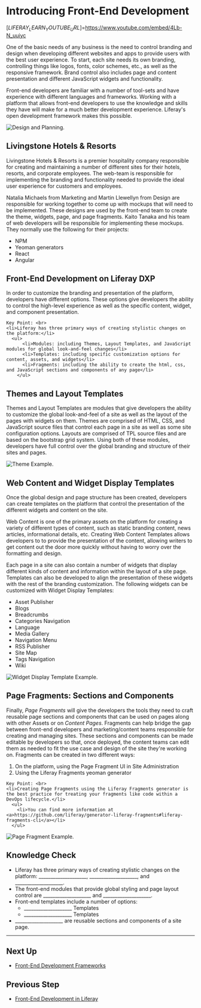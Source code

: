 # Introducing Front-End Development

[$LIFERAY_LEARN_YOUTUBE_URL$]=https://www.youtube.com/embed/4Lb-N_uuiyc

One of the basic needs of any business is the need to control branding and design when developing different websites and apps to provide users with the best user experience. To start, each site needs its own branding, controlling things like logos, fonts, color schemes, etc., as well as the responsive framework. Brand control also includes page and content presentation and different JavaScript widgets and functionality. 

Front-end developers are familiar with a number of tool-sets and have experience with different languages and frameworks. Working with a platform that allows front-end developers to use the knowledge and skills they have will make for a much better development experience. Liferay's open development framework makes this possible. 

![Design and Planning.](./images/design-plans.png)

## Livingstone Hotels & Resorts 

Livingstone Hotels & Resorts is a premier hospitality company responsible for creating and maintaining a number of different sites for their hotels, resorts, and corporate employees. The web-team is responsible for implementing the branding and functionality needed to provide the ideal user experience for customers and employees. 

Natalia Michaels from Marketing and Martin Llewellyn from Design are responsible for working together to come up with mockups that will need to be implemented. These designs are used by the front-end team to create the theme, widgets, page, and page fragments. Kaito Tanaka and his team of web developers will be responsible for implementing these mockups. They normally use the following for their projects:
* NPM 
* Yeoman generators
* React
* Angular 

## Front-End Development on Liferay DXP

In order to customize the branding and presentation of the platform, developers have different options. These options give developers the ability to control the high-level experience as well as the specific content, widget, and component presentation.

```{important}
Key Point: <br>
<li>Liferay has three primary ways of creating stylistic changes on the platform:</li>
  <ul>
      <li>Modules: including Themes, Layout Templates, and JavaScript modules for global look-and-feel changes</li>
      <li>Templates: including specific customization options for content, assets, and widgets</li>
      <li>Fragments: including the ability to create the html, css, and JavaScript sections and components of any page</li>
    </ul>
```

## Themes and Layout Templates

Themes and Layout Templates are modules that give developers the ability to customize the global look-and-feel of a site as well as the layout of the pages with widgets on them. Themes are comprised of HTML, CSS, and JavaScript source files that control each page in a site as well as some site configuration options. Layouts are comprised of TPL source files and are based on the bootstrap grid system. Using both of these modules, developers have full control over the global branding and structure of their sites and pages.

![Theme Example.](./images/theme-example.png)

## Web Content and Widget Display Templates

Once the global design and page structure has been created, developers can create templates on the platform that control the presentation of the different widgets and content on the site. 

Web Content is one of the primary assets on the platform for creating a variety of different types of content, such as static branding content, news articles, informational details, etc. Creating Web Content Templates allows developers to to provide the presentation of the content, allowing writers to get content out the door more quickly without having to worry over the formatting and design. 

Each page in a site can also contain a number of widgets that display different kinds of content and information within the layout of a site page. Templates can also be developed to align the presentation of these widgets with the rest of the branding customization. The following widgets can be customized with Widget Display Templates:
* Asset Publisher
* Blogs
* Breadcrumbs
* Categories Navigation
* Language
* Media Gallery
* Navigation Menu
* RSS Publisher
* Site Map
* Tags Navigation
* Wiki

![Widget Display Template Example.](./images/application-display-templates.png)

## Page Fragments: Sections and Components

Finally, _Page Fragments_ will give the developers the tools they need to craft reusable page sections and components that can be used on pages along with other Assets or on _Content Pages_. Fragments can help bridge the gap between front-end developers and marketing/content teams responsible for creating and managing sites. These sections and components can be made editable by developers so that, once deployed, the content teams can edit them as needed to fit the use case and design of the site they're working on. Fragments can be created in two different ways:

1. On the platform, using the Page Fragment UI in Site Administration
2. Using the Liferay Fragments yeoman generator

```{important}
Key Point: <br>
<li>Creating Page Fragments using the Liferay Fragments generator is the best practice for treating your fragments like code within a DevOps lifecycle.</li>
  <ul>
    <li>You can find more information at <a>https://github.com/liferay/generator-liferay-fragments#liferay-fragments-cli</a></li>    
  </ul>
```

![Page Fragment Example.](./images/page-fragment-example.png)

## Knowledge Check

* Liferay has three primary ways of creating stylistic changes on the platform: ____________________, ____________________, and ____________________. 
* The front-end modules that provide global styling and page layout control are ____________________ and ____________________.
* Front-end templates include a number of options:
  * ____________________ Templates
  * ____________________ Templates
* ____________________ are reusable sections and components of a site page.

---

## Next Up

* [Front-End Development Frameworks](./front-end-development-frameworks.md)

## Previous Step

* [Front-End Development in Liferay](../front-end-dev-liferay.md)